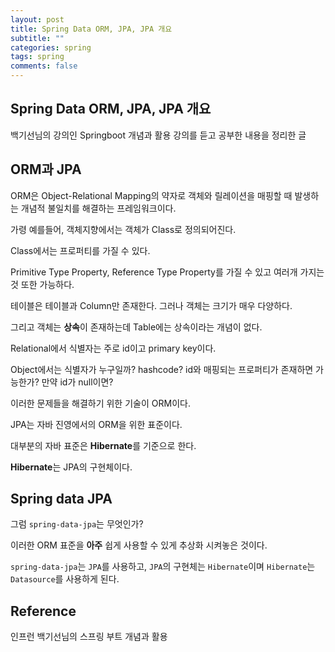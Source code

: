 ```yaml
---
layout: post
title: Spring Data ORM, JPA, JPA 개요
subtitle: ""
categories: spring
tags: spring
comments: false
---
```


## Spring Data ORM, JPA, JPA 개요

백기선님의 강의인 Springboot 개념과 활용 강의를 듣고 공부한 내용을 정리한 글

## ORM과 JPA

ORM은 Object-Relational Mapping의 약자로 객체와 릴레이션을 매핑할 때 발생하는 개념적 불일치를 해결하는 프레임워크이다.

가령 예를들어, 객체지향에서는 객체가 Class로 정의되어진다.

Class에서는 프로퍼티를 가질 수 있다.

Primitive Type Property, Reference Type Property를 가질 수 있고 여러개 가지는 것 또한 가능하다.

테이블은 테이블과 Column만 존재한다. 그러나 객체는 크기가 매우 다양하다.

그리고 객체는 **상속**이 존재하는데 Table에는 상속이라는 개념이 없다.

Relational에서 식별자는 주로 id이고 primary key이다.

Object에서는 식별자가 누구일까? hashcode? id와 매핑되는 프로퍼티가 존재하면 가능한가? 만약 id가 null이면?

이러한 문제들을 해결하기 위한 기술이 ORM이다.

JPA는 자바 진영에서의 ORM을 위한 표준이다.

대부분의 자바 표준은 **Hibernate**를 기준으로 한다.

**Hibernate**는 JPA의 구현체이다.

## Spring data JPA

그럼 `spring-data-jpa`는 무엇인가?

이러한 ORM 표준을 **아주** 쉽게 사용할 수 있게 추상화 시켜놓은 것이다.

`spring-data-jpa`는 `JPA`를 사용하고, `JPA`의 구현체는 `Hibernate`이며 `Hibernate`는 `Datasource`를 사용하게 된다.

## Reference

인프런 백기선님의 스프링 부트 개념과 활용
